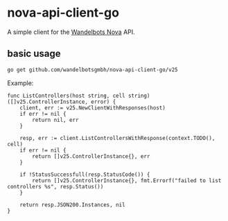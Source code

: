 # nova-api-client-go

A simple client for the [Wandelbots Nova](https://www.wandelbots.com/) API.

## basic usage

```bash
go get github.com/wandelbotsgmbh/nova-api-client-go/v25
```

Example:
```golang
func ListControllers(host string, cell string) ([]v25.ControllerInstance, error) {
	client, err := v25.NewClientWithResponses(host)
	if err != nil {
		return nil, err
	}

	resp, err := client.ListControllersWithResponse(context.TODO(), cell)
	if err != nil {
		return []v25.ControllerInstance{}, err
	}

	if !StatusSuccessfull(resp.StatusCode()) {
		return []v25.ControllerInstance{}, fmt.Errorf("failed to list controllers %s", resp.Status())
	}

	return resp.JSON200.Instances, nil
}
```
